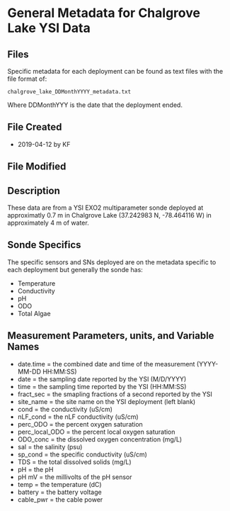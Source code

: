 # General Metadata for Chalgrove Lake YSI Data 

## Files

Specific metadata for each deployment can be found as text files with the file format of:

    chalgrove_lake_DDMonthYYYY_metadata.txt
    
Where DDMonthYYY is the date that the deployment ended.

## File Created

  * 2019-04-12 by KF
  
## File Modified

## Description

These data are from a YSI EXO2 multiparameter sonde deployed at approximatly 0.7 m in Chalgrove Lake (37.242983 N, -78.464116 W) in approximately 4 m of water.

## Sonde Specifics

  The specific sensors and SNs deployed are on the metadata specific to each deployment but generally the sonde has:
  
  * Temperature
  * Conductivity
  * pH
  * ODO
  * Total Algae
  
## Measurement Parameters, units, and Variable Names

  * date.time = the combined date and time of the measurement (YYYY-MM-DD HH:MM:SS)
  * date = the sampling date reported by the YSI (M/D/YYYY)
  * time = the sampling time reported by the YSI (HH:MM:SS)
  * fract_sec = the smapling fractions of a second reported by the YSI
  * site_name = the site name on the YSI deployment (left blank)
  * cond = the conductivity (uS/cm)
  * nLF_cond = the nLF conductivity (uS/cm)
  * perc_ODO = the percent oxygen saturation
  * perc_local_ODO = the percent local oxygen saturation
  * ODO_conc = the dissolved oxygen concentration (mg/L)
  * sal = the salinity (psu)
  * sp_cond = the specific conductivity (uS/cm)
  * TDS = the total dissolved solids (mg/L)
  * pH = the pH
  * pH mV = the millivolts of the pH sensor
  * temp = the temperature (dC)
  * battery = the battery voltage
  * cable_pwr = the cable power
  
